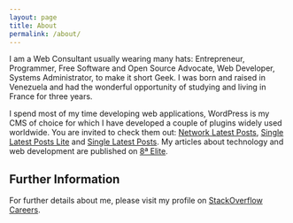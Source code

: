 ```yaml
---
layout: page
title: About
permalink: /about/
---
```



I am a Web Consultant usually wearing many hats: Entrepreneur, Programmer, Free Software and Open Source Advocate, Web Developer, Systems Administrator, to make it short Geek. I was born and raised in Venezuela and had the wonderful opportunity of studying and living in France for three years.

I spend most of my time developing web applications, WordPress is my CMS of choice for which I have developed a couple of plugins widely used worldwide. You are invited to check them out: [Network Latest Posts], [Single Latest Posts Lite] and [Single Latest Posts]. My articles about technology and web development are published on [8ª Elite].

Further Information
-

For further details about me, please visit my profile on [StackOverflow Careers].

[Network Latest Posts]: 	http://wordpress.org/extend/plugins/network-latest-posts/
[Single Latest Posts Lite]: http://wordpress.org/extend/plugins/single-latest-posts-lite/
[Single Latest Posts]: 		http://single-latest-posts.laelitenetwork.com
[StackOverflow Careers]: 	https://careers.stackoverflow.com/
[8ª Elite]:					http://8elite.com